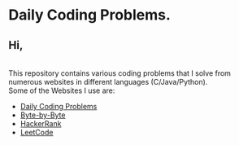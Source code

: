 # Daily Coding Problems.
<h2>Hi,</h2><br>
This repository contains various coding problems that I solve from numerous websites in different languages (C/Java/Python).
<br>
Some of the Websites I use are:
<ul>
    <li> <a href="http://dailycodingproblem.com/">Daily Coding Problems </a></li>
    <li> <a href="https://www.byte-by-byte.com/coding-interview-questions/">Byte-by-Byte </a></li>
    <li> <a href="http://hackerrank.com/">HackerRank </a></li>
    <li> <a href="http://leetcode.com">LeetCode </a></li>
</ul>

